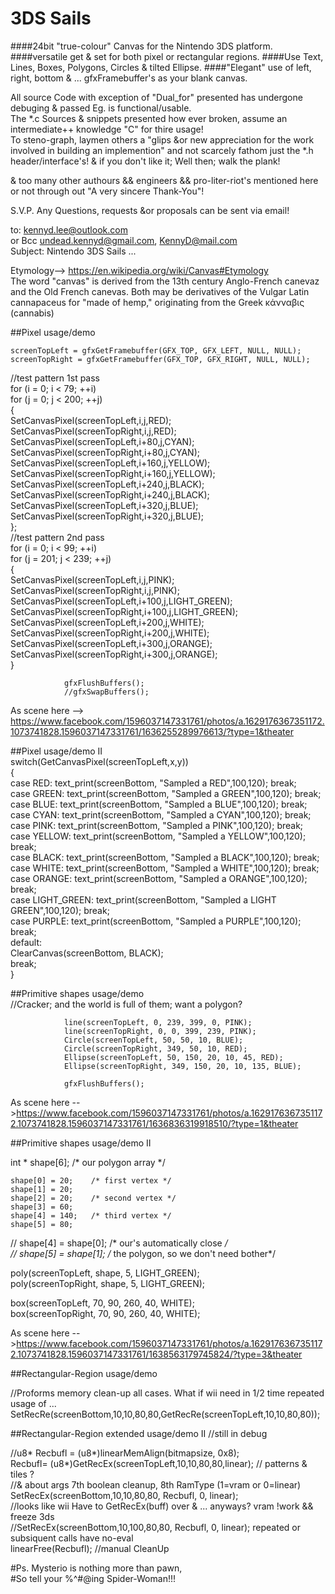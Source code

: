 # 3DS Sails 
  
####24bit "true-colour" Canvas for the Nintendo 3DS platform.
####versatile get & set for both pixel or rectangular regions. 
####Use Text, Lines, Boxes, Polygons, Circles & tilted Ellipse.
####"Elegant" use of left, right, bottom & ... gfxFramebuffer's as your blank canvas.

All source Code with exception of "Dual_for" presented has undergone debuging & passed Eg. is functional/usable.  
The *.c Sources & snippets presented how ever broken, assume an intermediate++ knowledge "C" for thire usage!  
To steno-graph, laymen others a "glips &or new appreciation for the work involved in building an implemention" and not scarcely fathom just the *.h header/interface's! & if you don't like it; Well then; walk the plank! 
  
& too many other authours && engineers && pro-liter-riot's mentioned here or not through out 
"A very sincere Thank-You"!  

S.V.P. Any Questions, requests &or proposals can be sent via email!   

to: kennyd.lee@outlook.com  
or Bcc undead.kennyd@gmail.com, KennyD@mail.com   
Subject: Nintendo 3DS Sails ...  

Etymology--> https://en.wikipedia.org/wiki/Canvas#Etymology   
The word "canvas" is derived from the 13th century Anglo-French canevaz and the Old French canevas. Both may be derivatives of the Vulgar Latin cannapaceus for "made of hemp," originating from the Greek κάνναβις (cannabis)

##Pixel usage/demo

	screenTopLeft = gfxGetFramebuffer(GFX_TOP, GFX_LEFT, NULL, NULL); 
	screenTopRight = gfxGetFramebuffer(GFX_TOP, GFX_RIGHT, NULL, NULL); 

//test pattern 1st pass  
for (i = 0; i < 79; ++i)  
 for (j = 0; j < 200; ++j)  
	{  
        SetCanvasPixel(screenTopLeft,i,j,RED);  
                                SetCanvasPixel(screenTopRight,i,j,RED);  
                                SetCanvasPixel(screenTopLeft,i+80,j,CYAN);  
                                SetCanvasPixel(screenTopRight,i+80,j,CYAN);  
                                SetCanvasPixel(screenTopLeft,i+160,j,YELLOW);  
                                SetCanvasPixel(screenTopRight,i+160,j,YELLOW);  
                                SetCanvasPixel(screenTopLeft,i+240,j,BLACK);  
                                SetCanvasPixel(screenTopRight,i+240,j,BLACK);  
                                SetCanvasPixel(screenTopLeft,i+320,j,BLUE);  
                                SetCanvasPixel(screenTopRight,i+320,j,BLUE);  
				};  
//test pattern 2nd pass   
for (i = 0; i < 99; ++i)  
 for (j = 201; j < 239; ++j)  
	{  
                                SetCanvasPixel(screenTopLeft,i,j,PINK);  
                                SetCanvasPixel(screenTopRight,i,j,PINK);  
                                SetCanvasPixel(screenTopLeft,i+100,j,LIGHT_GREEN);  
                                SetCanvasPixel(screenTopRight,i+100,j,LIGHT_GREEN);  
                                SetCanvasPixel(screenTopLeft,i+200,j,WHITE);  
                                SetCanvasPixel(screenTopRight,i+200,j,WHITE);  
                                SetCanvasPixel(screenTopLeft,i+300,j,ORANGE);  
                                SetCanvasPixel(screenTopRight,i+300,j,ORANGE);  
				}  

				gfxFlushBuffers();
				//gfxSwapBuffers();

As scene here --> https://www.facebook.com/1596037147331761/photos/a.1629176367351172.1073741828.1596037147331761/1636255289976613/?type=1&theater

##Pixel usage/demo II  
   switch(GetCanvasPixel(screenTopLeft,x,y))  
  {   
 	case RED: text_print(screenBottom, "Sampled a RED",100,120); break;  
	case GREEN: text_print(screenBottom, "Sampled a GREEN",100,120); break;  
 	case BLUE: text_print(screenBottom, "Sampled a BLUE",100,120); break;  
 	case CYAN: text_print(screenBottom, "Sampled a CYAN",100,120); break;  
 	case PINK: text_print(screenBottom, "Sampled a PINK",100,120); break;  
 	case YELLOW: text_print(screenBottom, "Sampled a YELLOW",100,120); break;  
 	case BLACK: text_print(screenBottom, "Sampled a BLACK",100,120); break;  
 	case WHITE: text_print(screenBottom, "Sampled a WHITE",100,120); break;   
 	case ORANGE: text_print(screenBottom, "Sampled a ORANGE",100,120); break;  
 	case LIGHT_GREEN: text_print(screenBottom, "Sampled a LIGHT GREEN",100,120); break;   
 	case PURPLE: text_print(screenBottom, "Sampled a PURPLE",100,120); break;  
	default:   
                ClearCanvas(screenBottom, BLACK);  
		break;  
  }  
  
##Primitive shapes usage/demo  
//Cracker; and the world is full of them; want a polygon?  

  				line(screenTopLeft, 0, 239, 399, 0, PINK);  
			  	line(screenTopRight, 0, 0, 399, 239, PINK);  
				Circle(screenTopLeft, 50, 50, 10, BLUE);     
				Circle(screenTopRight, 349, 50, 10, RED);      
				Ellipse(screenTopLeft, 50, 150, 20, 10, 45, RED); 
				Ellipse(screenTopRight, 349, 150, 20, 10, 135, BLUE); 

				gfxFlushBuffers();  

As scene here -->https://www.facebook.com/1596037147331761/photos/a.1629176367351172.1073741828.1596037147331761/1636836319918510/?type=1&theater

##Primitive shapes usage/demo II

   int * shape[6];   /* our polygon array */

    shape[0] = 20;    /* first vertex */
    shape[1] = 20;
    shape[2] = 20;    /* second vertex */
    shape[3] = 60;
    shape[4] = 140;   /* third vertex */
    shape[5] = 80;
  
//   shape[4] = shape[0];      /* our's automatically close */  
//   shape[5] = shape[1];      /* the polygon, so we don't need bother*/  
 
   poly(screenTopLeft, shape, 5, LIGHT_GREEN);    
   poly(screenTopRight, shape, 5, LIGHT_GREEN);  
    
   box(screenTopLeft, 70, 90, 260, 40, WHITE);   
   box(screenTopRight, 70, 90, 260, 40, WHITE);   

As scene here -->https://www.facebook.com/1596037147331761/photos/a.1629176367351172.1073741828.1596037147331761/1638563179745824/?type=3&theater

##Rectangular-Region usage/demo

//Proforms memory clean-up all cases. What if wii need in 1/2 time repeated usage of ...
SetRecRe(screenBottom,10,10,80,80,GetRecRe(screenTopLeft,10,10,80,80));

##Rectangular-Region extended usage/demo II 
//still in debug

//u8* Recbufl = (u8*)linearMemAlign(bitmapsize, 0x8);  
Recbufl= (u8*)GetRecEx(screenTopLeft,10,10,80,80,linear); // patterns & tiles ?  
//& about args 7th boolean cleanup, 8th RamType (1=vram or 0=linear)    
SetRecEx(screenBottom,10,10,80,80, Recbufl, 0, linear);    
//looks like wii Have to GetRecEx(buff) over & ... anyways? vram !work && freeze 3ds  
//SetRecEx(screenBottom,10,100,80,80, Recbufl, 0, linear); repeated or subsiquent calls have no-eval  
linearFree(Recbufl); //manual CleanUp

#Ps. Mysterio is nothing more than pawn,    
#So tell your %^#@ing Spider-Woman!!!
